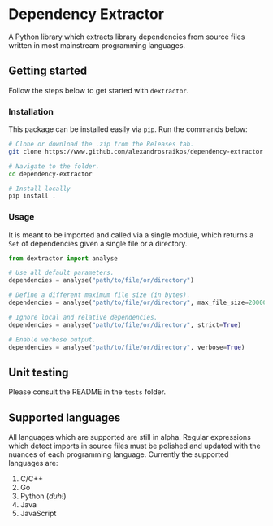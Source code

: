 # Dependency Extractor

A Python library which extracts library dependencies from source files written in most mainstream programming languages.

## Getting started

Follow the steps below to get started with `dextractor`.

### Installation

This package can be installed easily via `pip`. Run the commands below:

```bash
# Clone or download the .zip from the Releases tab.
git clone https://www.github.com/alexandrosraikos/dependency-extractor

# Navigate to the folder.
cd dependency-extractor

# Install locally
pip install .
```

### Usage

It is meant to be imported and called via a single module, which returns a `Set` of dependencies given a single file or a directory.

```python
from dextractor import analyse

# Use all default parameters.
dependencies = analyse("path/to/file/or/directory")

# Define a different maximum file size (in bytes).
dependencies = analyse("path/to/file/or/directory", max_file_size=2000000) # <- 2MB

# Ignore local and relative dependencies.
dependencies = analyse("path/to/file/or/directory", strict=True)

# Enable verbose output.
dependencies = analyse("path/to/file/or/directory", verbose=True)

```

## Unit testing

Please consult the README in the `tests` folder.

## Supported languages

All languages which are supported are still in alpha. Regular expressions which detect imports in source files must be polished and updated with the nuances of each programming language. Currently the supported languages are:

1. C/C++
1. Go
1. Python (_duh!_)
1. Java
1. JavaScript
